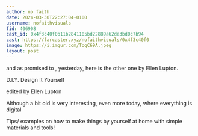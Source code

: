 ```yaml
---
author: no faith
date: 2024-03-30T22:27:04+0100
username: nofaithvisuals
fid: 406908
cast_id: 0x4f3c40f0b11b2841105bd22889a62de3bd0c7b94
cast: https://farcaster.xyz/nofaithvisuals/0x4f3c40f0
image: https://i.imgur.com/ToqC69A.jpeg
layout: post
---
```


and as promised to , yesterday, here is the other one by Ellen Lupton.

D.I.Y.
Design It Yourself

edited by Ellen Lupton

Although a bit old is very interesting, even more today, where everything is digital

Tips/ examples on how to make things by yourself at home with simple materials and tools!

<img src='https://i.imgur.com/ToqC69A.jpeg' alt='' referrerpolicy='no-referrer'/>
<img src='https://i.imgur.com/Kz6pCoG.jpeg' alt='' referrerpolicy='no-referrer'/>
